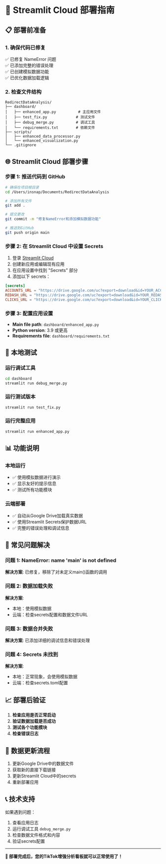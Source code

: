 # 🚀 Streamlit Cloud 部署指南

## 📋 部署前准备

### 1. 确保代码已修复
✅ 已修复 NameError 问题  
✅ 已添加完整的错误处理  
✅ 已创建模拟数据功能  
✅ 已优化数据加载逻辑  

### 2. 检查文件结构
```
RedirectDataAnalysis/
├── dashboard/
│   ├── enhanced_app.py          # 主应用文件
│   ├── test_fix.py             # 测试文件
│   ├── debug_merge.py          # 调试工具
│   └── requirements.txt        # 依赖文件
├── scripts/
│   ├── enhanced_data_processor.py
│   └── enhanced_visualization.py
└── .gitignore
```

## 🌐 Streamlit Cloud 部署步骤

### 步骤 1: 推送代码到 GitHub
```bash
# 确保在项目根目录
cd /Users/insnap/Documents/RedirectDataAnalysis

# 添加所有文件
git add .

# 提交更改
git commit -m "修复NameError和添加模拟数据功能"

# 推送到GitHub
git push origin main
```

### 步骤 2: 在 Streamlit Cloud 中设置 Secrets

1. 登录 [Streamlit Cloud](https://share.streamlit.io/)
2. 创建新应用或编辑现有应用
3. 在应用设置中找到 "Secrets" 部分
4. 添加以下 secrets：

```toml
[secrets]
ACCOUNTS_URL = "https://drive.google.com/uc?export=download&id=YOUR_ACCOUNTS_FILE_ID"
REDASH_URL = "https://drive.google.com/uc?export=download&id=YOUR_REDASH_FILE_ID"
CLICKS_URL = "https://drive.google.com/uc?export=download&id=YOUR_CLICKS_FILE_ID"
```

### 步骤 3: 配置应用设置

- **Main file path**: `dashboard/enhanced_app.py`
- **Python version**: 3.9 或更高
- **Requirements file**: `dashboard/requirements.txt`

## 🔧 本地测试

### 运行调试工具
```bash
cd dashboard
streamlit run debug_merge.py
```

### 运行测试版本
```bash
streamlit run test_fix.py
```

### 运行完整应用
```bash
streamlit run enhanced_app.py
```

## 📊 功能说明

### 本地运行
- ✅ 使用模拟数据进行演示
- ✅ 显示友好的提示信息
- ✅ 测试所有功能模块

### 云端部署
- ✅ 自动从Google Drive加载真实数据
- ✅ 使用Streamlit Secrets保护数据URL
- ✅ 完整的错误处理和调试信息

## 🐛 常见问题解决

### 问题 1: NameError: name 'main' is not defined
**解决方案**: 已修复，移除了对未定义main()函数的调用

### 问题 2: 数据加载失败
**解决方案**: 
- 本地：使用模拟数据
- 云端：检查secrets配置和数据文件URL

### 问题 3: 数据合并失败
**解决方案**: 已添加详细的调试信息和错误处理

### 问题 4: Secrets 未找到
**解决方案**: 
- 本地：正常现象，会使用模拟数据
- 云端：检查secrets.toml配置

## 📈 部署后验证

1. **检查应用是否正常启动**
2. **验证数据加载是否成功**
3. **测试各个功能模块**
4. **检查错误日志**

## 🔄 数据更新流程

1. 更新Google Drive中的数据文件
2. 获取新的直接下载链接
3. 更新Streamlit Cloud中的secrets
4. 重新部署应用

## 📞 技术支持

如果遇到问题：
1. 查看应用日志
2. 运行调试工具 `debug_merge.py`
3. 检查数据文件格式和内容
4. 验证secrets配置

---

**🎉 部署完成后，您的TikTok增强分析看板就可以正常使用了！** 
